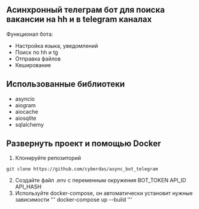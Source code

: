 ## Асинхронный телеграм бот для поиска вакансии на hh и в telegram каналах
Функционал бота:
- Настройка языка, уведомлений
- Поиск по hh и tg
- Отправка файлов
- Кеширование
## Использованные библиотеки
- asyncio
- aiogram
- aiocache
- aiosqlite
- sqlalchemy
## Развернуть проект и помощью Docker
1) Клонируйте репозиторий 
```
git clone https://github.com/cyberdas/async_bot_telegram
```
2) Создайте файл .env с переменным окружения
BOT_TOKEN
API_ID
API_HASH
3) Используйте docker-compose, он автоматически установит нужные зависимости
'''
docker-compose up --build
'''
